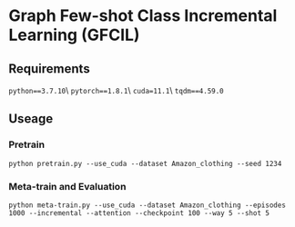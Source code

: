 # Graph Few-shot Class Incremental Learning (GFCIL)
## Requirements
`python==3.7.10`\\
`pytorch==1.8.1`\\
`cuda=11.1`\\
`tqdm==4.59.0`
## Useage
### Pretrain
`python pretrain.py --use_cuda --dataset Amazon_clothing --seed 1234` 
### Meta-train and Evaluation
`python meta-train.py --use_cuda --dataset Amazon_clothing --episodes 1000 --incremental --attention --checkpoint 100 --way 5 --shot 5`
